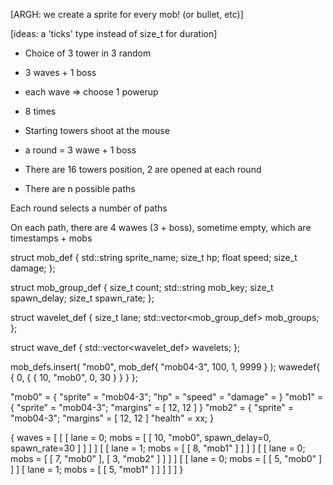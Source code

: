 [ARGH: we create a sprite for every mob! (or bullet, etc)]

[ideas: a 'ticks' type instead of size_t for duration]

* Choice of 3 tower in 3 random
* 3 waves + 1 boss
*   each wave => choose 1 powerup
* 8 times

* Starting towers shoot at the mouse

* a round = 3 wawe + 1 boss

* There are 16 towers position, 2 are opened at each round

* There are n possible paths

Each round selects a number of paths

On each path, there are 4 wawes (3 + boss), sometime empty, which are timestamps + mobs


struct mob_def
{
    std::string sprite_name;
    size_t hp;
    float speed;
    size_t damage;
};

struct mob_group_def
{
    size_t count;
    std::string mob_key;
    size_t spawn_delay;
    size_t spawn_rate;
};

struct wavelet_def
{
    size_t lane;
    std::vector<mob_group_def> mob_groups;
};

struct wave_def
{
    std::vector<wavelet_def> wavelets;
};

mob_defs.insert( "mob0", mob_def{ "mob04-3", 100, 1, 9999 } );
wawedef{ { 0, { { 10, "mob0", 0, 30 } } } };



"mob0" = {
    "sprite" = "mob04-3";
    "hp" = 
    "speed" = 
    "damage" =
    }
"mob1" = {
    "sprite" = "mob04-3";
    "margins" = [ 12, 12 ]
    }
"mob2" = {
    "sprite" = "mob04-3";
    "margins" = [ 12, 12 ]
    "health" = xx;
    }


{
    waves =
    [
        [
            [
                lane = 0;
                mobs = [ [ 10, "mob0", spawn_delay=0, spawn_rate=30 ] ]
            ]
        ]
        [
            [
                lane = 1;
                mobs = [ [ 8, "mob1" ] ]
            ]
        ]
        [
            [
                lane = 0;
                mobs = [ [ 7, "mob0" ], [ 3, "mob2" ] ]
            ]
        ]
        [
            [
                lane = 0;
                mobs = [ [ 5, "mob0" ] ]
            ]
            [
                lane = 1;
                mobs = [ [ 5, "mob1" ] ]
            ]
        ]
    ]
}
